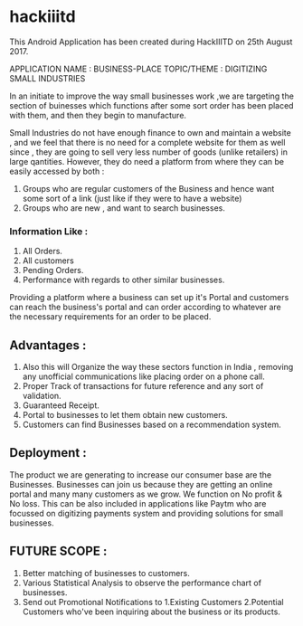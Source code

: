 # hackiiitd
This Android Application has been created during HackIIITD on 25th August 2017.

APPLICATION NAME  : BUSINESS-PLACE
TOPIC/THEME       : DIGITIZING SMALL INDUSTRIES

In an initiate to improve the way small businesses work ,we are targeting the section of buinesses which 
functions after some sort order has been placed with them, and then they begin to manufacture.

Small Industries do not have enough finance to own and maintain a website , and we feel that there is no need for 
a complete website for them as well since , they are going to sell very less number of goods (unlike retailers) in large qantities.
However, they do need a platform from where they can be easily accessed by both :
1. Groups who are regular customers of the Business and hence want some sort of a link (just like if they were to have a website)
2. Groups who are new , and want to search businesses.

### Information Like :

1. All Orders. 
2. All customers
3. Pending Orders.
4. Performance with regards to other similar businesses.


Providing a platform where a business can set up it's Portal and customers can reach the business's portal and can order 
according to whatever are the necessary requirements for an order to be placed.

## Advantages :


1. Also this will Organize the way these sectors function in India , removing any unofficial communications like placing order
on a phone call.
2. Proper Track of transactions for future reference and any sort of validation.
3. Guaranteed Receipt.
4. Portal to businesses to let them obtain new customers.
5. Customers can find Businesses based on a recommendation system.


## Deployment :

The product we are generating to increase our consumer base are the Businesses.
Businesses can join us because they are getting an online portal and many many customers as we grow.
We function on No profit & No loss.
This can be also included in applications like Paytm who are focussed on digitizing payments system and providing solutions for small businesses.


## FUTURE SCOPE :

1. Better matching of businesses to customers.
2. Various Statistical Analysis to observe the performance chart of businesses.
3. Send out Promotional Notifications to 
    1.Existing Customers
    2.Potential Customers who've been inquiring about the business or its products.
    


